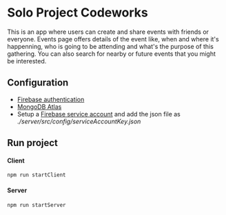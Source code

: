 # Solo Project Codeworks

This is an app where users can create and share events with friends or everyone. Events page offers details of the event like, when and where it's happenning, who is going to be attending and what's the purpose of this gathering. You can also search for nearby or future events that you might be interested.

## Configuration

* [Firebase authentication](https://firebase.google.com/docs/auth/web/password-auth)
* [MongoDB Atlas](https://www.mongodb.com/docs/atlas/getting-started)
* Setup a [Firebase service account](https://firebase.google.com/docs/admin/setup#initialize-sdk) and add the json file as *./server/src/config/serviceAccountKey.json*

## Run project

#### Client
```
npm run startClient
```
#### Server
```
npm run startServer
```
